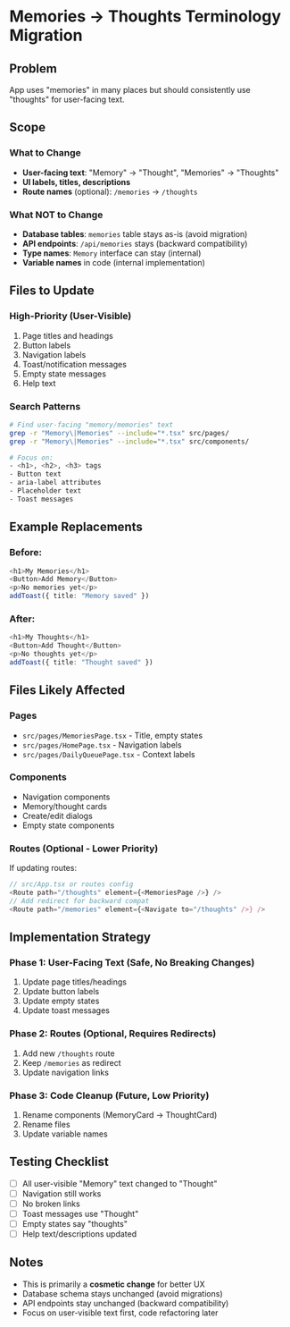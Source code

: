 # Memories → Thoughts Terminology Migration

## Problem
App uses "memories" in many places but should consistently use "thoughts" for user-facing text.

## Scope

### What to Change
- **User-facing text**: "Memory" → "Thought", "Memories" → "Thoughts"
- **UI labels, titles, descriptions**
- **Route names** (optional): `/memories` → `/thoughts`

### What NOT to Change
- **Database tables**: `memories` table stays as-is (avoid migration)
- **API endpoints**: `/api/memories` stays (backward compatibility)
- **Type names**: `Memory` interface can stay (internal)
- **Variable names** in code (internal implementation)

## Files to Update

### High-Priority (User-Visible)
1. Page titles and headings
2. Button labels
3. Navigation labels
4. Toast/notification messages
5. Empty state messages
6. Help text

### Search Patterns

```bash
# Find user-facing "memory/memories" text
grep -r "Memory\|Memories" --include="*.tsx" src/pages/
grep -r "Memory\|Memories" --include="*.tsx" src/components/

# Focus on:
- <h1>, <h2>, <h3> tags
- Button text
- aria-label attributes
- Placeholder text
- Toast messages
```

## Example Replacements

### Before:
```typescript
<h1>My Memories</h1>
<Button>Add Memory</Button>
<p>No memories yet</p>
addToast({ title: "Memory saved" })
```

### After:
```typescript
<h1>My Thoughts</h1>
<Button>Add Thought</Button>
<p>No thoughts yet</p>
addToast({ title: "Thought saved" })
```

## Files Likely Affected

### Pages
- `src/pages/MemoriesPage.tsx` - Title, empty states
- `src/pages/HomePage.tsx` - Navigation labels
- `src/pages/DailyQueuePage.tsx` - Context labels

### Components
- Navigation components
- Memory/thought cards
- Create/edit dialogs
- Empty state components

### Routes (Optional - Lower Priority)
If updating routes:
```typescript
// src/App.tsx or routes config
<Route path="/thoughts" element={<MemoriesPage />} />
// Add redirect for backward compat
<Route path="/memories" element={<Navigate to="/thoughts" />} />
```

## Implementation Strategy

### Phase 1: User-Facing Text (Safe, No Breaking Changes)
1. Update page titles/headings
2. Update button labels
3. Update empty states
4. Update toast messages

### Phase 2: Routes (Optional, Requires Redirects)
1. Add new `/thoughts` route
2. Keep `/memories` as redirect
3. Update navigation links

### Phase 3: Code Cleanup (Future, Low Priority)
1. Rename components (MemoryCard → ThoughtCard)
2. Rename files
3. Update variable names

## Testing Checklist

- [ ] All user-visible "Memory" text changed to "Thought"
- [ ] Navigation still works
- [ ] No broken links
- [ ] Toast messages use "Thought"
- [ ] Empty states say "thoughts"
- [ ] Help text/descriptions updated

## Notes

- This is primarily a **cosmetic change** for better UX
- Database schema stays unchanged (avoid migrations)
- API endpoints stay unchanged (backward compatibility)
- Focus on user-visible text first, code refactoring later
